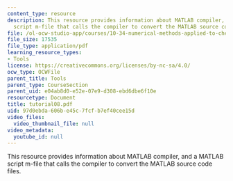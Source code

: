 ```yaml
---
content_type: resource
description: This resource provides information about MATLAB compiler, and a MATLAB
  script m-file that calls the compiler to convert the MATLAB source code files.
file: /ol-ocw-studio-app/courses/10-34-numerical-methods-applied-to-chemical-engineering-fall-2005/97d0ebda606be45c7fcfb7ef40cee15d_tutorial08.pdf
file_size: 17535
file_type: application/pdf
learning_resource_types:
- Tools
license: https://creativecommons.org/licenses/by-nc-sa/4.0/
ocw_type: OCWFile
parent_title: Tools
parent_type: CourseSection
parent_uid: e04ab8d0-e52e-07e9-d308-ebd6dbe6f10e
resourcetype: Document
title: tutorial08.pdf
uid: 97d0ebda-606b-e45c-7fcf-b7ef40cee15d
video_files:
  video_thumbnail_file: null
video_metadata:
  youtube_id: null
---
```

This resource provides information about MATLAB compiler, and a MATLAB script m-file that calls the compiler to convert the MATLAB source code files.